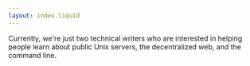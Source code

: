 ```yaml
---
layout: index.liquid
---
```


Currently, we're just two technical writers who are interested in helping people
learn about public Unix servers, the decentralized web, and the command line.
